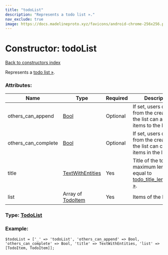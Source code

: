 ```yaml
---
title: "todoList"
description: "Represents a todo list »."
nav_exclude: true
image: https://docs.madelineproto.xyz/favicons/android-chrome-256x256.png
---
```

# Constructor: todoList  
[Back to constructors index](/API_docs/constructors/index.html)



Represents a [todo list »](https://core.telegram.org/api/todo).

### Attributes:

| Name     |    Type       | Required | Description |
|----------|---------------|----------|-------------|
|others\_can\_append|[Bool](/API_docs/types/Bool.html) | Optional|If set, users different from the creator of the list can append items to the list.|
|others\_can\_complete|[Bool](/API_docs/types/Bool.html) | Optional|If set, users different from the creator of the list can complete items in the list.|
|title|[TextWithEntities](/API_docs/types/TextWithEntities.html) | Yes|Title of the todo list, maximum length equal to [todo\_title\_length\_max »](https://core.telegram.org/api/config#todo-title-length-max).|
|list|Array of [TodoItem](/API_docs/types/TodoItem.html) | Yes|Items of the list.|



### Type: [TodoList](/API_docs/types/TodoList.html)


### Example:

```
$todoList = ['_' => 'todoList', 'others_can_append' => Bool, 'others_can_complete' => Bool, 'title' => TextWithEntities, 'list' => [TodoItem, TodoItem]];
```  
